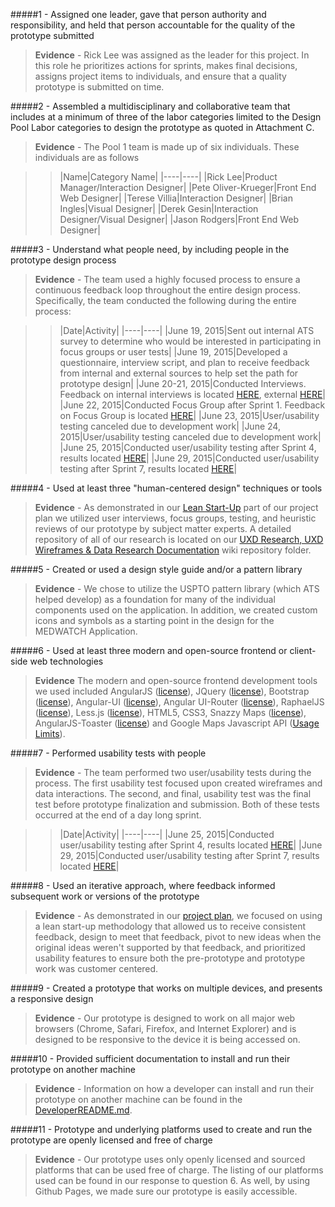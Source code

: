 #####1 - Assigned one leader, gave that person authority and responsibility, and held that person accountable for the quality of the prototype submitted
> **Evidence** - Rick Lee was assigned as the leader for this project.  In this role he prioritizes actions for sprints, makes final decisions, assigns project items to individuals, and ensure that a quality prototype is submitted on time.

#####2 - Assembled a multidisciplinary and collaborative team that includes at a minimum of three of the labor categories limited to the Design Pool Labor categories to design the prototype as quoted in Attachment C.
> **Evidence** -  The Pool 1 team is made up of six individuals.  These individuals are as follows

>>|Name|Category Name|
|----|----|
|Rick Lee|Product Manager/Interaction Designer|
|Pete Oliver-Krueger|Front End Web Designer|
|Terese Villia|Interaction Designer|
|Brian Ingles|Visual Designer|
|Derek Gesin|Interaction Designer/Visual Designer|
|Jason Rodgers|Front End Web Designer|

#####3 - Understand what people need, by including people in the prototype design process
> **Evidence** - The team used a highly focused process to ensure a continuous feedback loop throughout the entire design process.  Specifically, the team conducted the following during the entire process:

>>|Date|Activity|
|----|----|
|June 19, 2015|Sent out internal ATS survey to determine who would be interested in participating in focus groups or user tests|
|June 19, 2015|Developed a questionnaire, interview script, and plan to receive feedback from internal and external sources to help set the path for prototype design|
|June 20-21, 2015|Conducted Interviews.  Feedback on internal interviews is located [HERE](https://github.com/atsid/18f-RFQ993471-POOL1/blob/master/wiki/wiki3UXDresearch.md#initial-internal-ats-user-interview-documentation), external [HERE](https://github.com/atsid/18f-RFQ993471-POOL1/blob/master/wiki/wiki3UXDresearch.md#initial-external-ats-user-interview-documentation)|
|June 22, 2015|Conducted Focus Group after Sprint 1.  Feedback on Focus Group is located [HERE](https://github.com/atsid/18f-RFQ993471-POOL1/blob/master/wiki/wiki3UXDresearch.md#june-22-2015-focus-group)|
|June 23, 2015|User/usability testing canceled due to development work|
|June 24, 2015|User/usability testing canceled due to development work|
|June 25, 2015|Conducted user/usability testing after Sprint 4, results located [HERE](https://github.com/atsid/18f-RFQ993471-POOL1/blob/master/wiki/wiki3UXDresearch.md#june-25-2015-user-tests)|
|June 29, 2015|Conducted user/usability testing after Sprint 7, results located [HERE](https://github.com/atsid/18f-RFQ993471-POOL1/blob/master/wiki/wiki3UXDresearch.md#june-29-2015-final-user-test)|

#####4 - Used at least three "human-centered design" techniques or tools
> **Evidence** - As demonstrated in our [Lean Start-Up](https://github.com/atsid/18f-RFQ993471-POOL1/blob/master/wiki/wiki2projectplan.md#lean-start-up-project-aspects) part of our project plan we utilized user interviews, focus groups, testing, and heuristic reviews of our prototype by subject matter experts.  A detailed repository of all of our research is located on our [UXD Research, UXD Wireframes & Data Research Documentation](https://github.com/atsid/18f-RFQ993471-POOL1/blob/master/wiki/wiki3UXDresearch.md) wiki repository folder.

#####5 - Created or used a design style guide and/or a pattern library
> **Evidence** - We chose to utilize the USPTO pattern library (which ATS helped develop) as a foundation for many of the individual components used on the application.  In addition, we created custom icons and symbols as a starting point in the design for the MEDWATCH Application.

#####6 - Used at least three modern and open-source frontend or client-side web technologies
> **Evidence** The modern and open-source frontend development tools we used included AngularJS ([license](https://github.com/angular/angular.js/blob/master/LICENSE)), JQuery ([license](https://jquery.org/license/)), Bootstrap ([license](http://getbootstrap.com/getting-started/#license-faqs)), Angular-UI ([license](https://github.com/angular-ui/bootstrap/blob/master/LICENSE)), Angular UI-Router ([license](https://github.com/angular-ui/ui-router/blob/master/LICENSE)), RaphaelJS ([license](http://raphaeljs.com/license.html)), Less.js ([license](https://github.com/less/less.js/blob/master/LICENSE)), HTML5, CSS3, Snazzy Maps ([license](https://snazzymaps.com/about)), AngularJS-Toaster ([license](https://github.com/jirikavi/AngularJS-Toaster#license)) and Google Maps Javascript API ([Usage Limits](https://developers.google.com/maps/documentation/javascript/usage)).

#####7 - Performed usability tests with people
> **Evidence** - The team performed two user/usability tests during the process.  The first usability test focused upon created wireframes and data interactions.  The second, and final, usability test was the final test before prototype finalization and submission.  Both of these tests occurred at the end of a day long sprint.  

>>|Date|Activity|
|----|----|
|June 25, 2015|Conducted user/usability testing after Sprint 4, results located [HERE](https://github.com/atsid/18f-RFQ993471-POOL1/blob/master/wiki/wiki3UXDresearch.md#june-25-2015-user-tests)|
|June 29, 2015|Conducted user/usability testing after Sprint 7, results located [HERE](https://github.com/atsid/18f-RFQ993471-POOL1/blob/master/wiki/wiki3UXDresearch.md#june-29-2015-final-user-test)|

#####8 - Used an iterative approach, where feedback informed subsequent work or versions of the prototype
> **Evidence** - As demonstrated in our [project plan](https://github.com/atsid/18f-RFQ993471-POOL1/blob/master/wiki/wiki2projectplan.md), we focused on using a lean start-up methodology that allowed us to receive consistent feedback, design to meet that feedback, pivot to new ideas when the original ideas weren't supported by that feedback, and prioritized usability features to ensure both the pre-prototype and prototype work was customer centered.

#####9 - Created a prototype that works on multiple devices, and presents a responsive design
> **Evidence** - Our prototype is designed to work on all major web browsers (Chrome, Safari, Firefox, and Internet Explorer) and is designed to be responsive to the device it is being accessed on.  

#####10 - Provided sufficient documentation to install and run their prototype on another machine 
> **Evidence** - Information on how a developer can install and run their prototype on another machine can be found in the [DeveloperREADME.md](https://github.com/atsid/18f-RFQ993471-POOL1/blob/master/DeveloperREADME.md).

#####11 - Prototype and underlying platforms used to create and run the prototype are openly licensed and free of charge 
> **Evidence** - Our prototype uses only openly licensed and sourced platforms that can be used free of charge.  The listing of our platforms used can be found in our response to question 6.  As well, by using Github Pages, we made sure our prototype is easily accessible.

